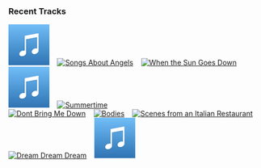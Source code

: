 ### Recent Tracks
[<img src='https://github.com/atfinke/atfinke/blob/master/placeholder.jpeg?raw=true' width='16%' height='16%' alt='Problems'>](https://www.last.fm/music/petit%2bbiscuit/_/problems)&nbsp;&nbsp;&nbsp;&nbsp;[<img src='https://lastfm.freetls.fastly.net/i/u/300x300/eb7f326812814ebace33a75d6b65570b.png' width='16%' height='16%' alt='Songs About Angels'>](https://www.last.fm/music/fences/_/songs%2babout%2bangels)&nbsp;&nbsp;&nbsp;&nbsp;[<img src='https://lastfm.freetls.fastly.net/i/u/300x300/053829a0cd6d4d5d95070b1542cb3f96.png' width='16%' height='16%' alt='When the Sun Goes Down'>](https://www.last.fm/music/arctic%2bmonkeys/_/when%2bthe%2bsun%2bgoes%2bdown)&nbsp;&nbsp;&nbsp;&nbsp;[<img src='https://github.com/atfinke/atfinke/blob/master/placeholder.jpeg?raw=true' width='16%' height='16%' alt='Well Wasted'>](https://www.last.fm/music/plastic%2bpicnic/_/well%2bwasted)&nbsp;&nbsp;&nbsp;&nbsp;[<img src='https://lastfm.freetls.fastly.net/i/u/300x300/46c4aa14fc68c3bc2b7ab06e5ff2018e.png' width='16%' height='16%' alt='Summertime'>](https://www.last.fm/music/the%2bmowgli%2527s/_/summertime)&nbsp;&nbsp;&nbsp;&nbsp;<br>[<img src='https://lastfm.freetls.fastly.net/i/u/300x300/fbcfd4d50257496e9953b0d958faf3af.png' width='16%' height='16%' alt='Dont Bring Me Down'>](https://www.last.fm/music/electric%2blight%2borchestra/_/don%2527t%2bbring%2bme%2bdown)&nbsp;&nbsp;&nbsp;&nbsp;[<img src='https://lastfm.freetls.fastly.net/i/u/300x300/8cbcaf1e1a3f081d570cc8904670800e.png' width='16%' height='16%' alt='Bodies'>](https://www.last.fm/music/wafia/_/bodies)&nbsp;&nbsp;&nbsp;&nbsp;[<img src='https://lastfm.freetls.fastly.net/i/u/300x300/124d18bbd0eb42f8941431733c5e8783.png' width='16%' height='16%' alt='Scenes from an Italian Restaurant'>](https://www.last.fm/music/billy%2bjoel/_/scenes%2bfrom%2ban%2bitalian%2brestaurant)&nbsp;&nbsp;&nbsp;&nbsp;[<img src='https://lastfm.freetls.fastly.net/i/u/300x300/1b57eaca10c20599af4ce04412c04948.png' width='16%' height='16%' alt='Dream Dream Dream'>](https://www.last.fm/music/madeon/_/dream%2bdream%2bdream)&nbsp;&nbsp;&nbsp;&nbsp;[<img src='https://github.com/atfinke/atfinke/blob/master/placeholder.jpeg?raw=true' width='16%' height='16%' alt='Since U Left'>](https://www.last.fm/music/tvvin/_/since%2bu%2bleft)&nbsp;&nbsp;&nbsp;&nbsp;<br>